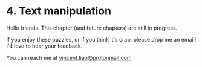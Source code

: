 # 4. Text manipulation
Hello friends. This chapter (and future chapters) are still in progress.

If you enjoy these puzzles, or if you think it's crap, please drop me an email! I'd love to hear your feedback.

You can reach me at vincent.liao@protonmail.com